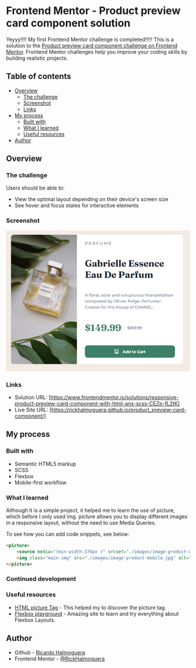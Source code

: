 # Frontend Mentor - Product preview card component solution

Yeyyy!!!! My first Frontend Mentor challenge is completed!!!!!
This is a solution to the [Product preview card component challenge on Frontend Mentor](https://www.frontendmentor.io/challenges/product-preview-card-component-GO7UmttRfa). Frontend Mentor challenges help you improve your coding skills by building realistic projects. 

## Table of contents

- [Overview](#overview)
  - [The challenge](#the-challenge)
  - [Screenshot](#screenshot)
  - [Links](#links)
- [My process](#my-process)
  - [Built with](#built-with)
  - [What I learned](#what-i-learned)
  - [Useful resources](#useful-resources)
- [Author](#author)

## Overview

### The challenge

Users should be able to:

- View the optimal layout depending on their device's screen size
- See hover and focus states for interactive elements

### Screenshot

![](./images/screenshot.png)

### Links

- Solution URL: [https://www.frontendmentor.io/solutions/responsive-product-preview-card-component-with-html-ans-scss-CEZp-fL2tK]
- Live Site URL: [https://rickhalmoguera.github.io/product_preview-card-component/]

## My process

### Built with

- Semantic HTML5 markup
- SCSS
- Flexbox
- Mobile-first workflow

### What I learned

Although it is a simple project, it helped me to learn the use of picture, which before I only used img. picture allows you to display different images in a responsive layout, without the need to use Media Queries.

To see how you can add code snippets, see below:

```html
<picture>
    <source media="(min-width:376px )" srcset="./images/image-product-desktop.jpg">
    <img class="main-img" src="./images/image-product-mobile.jpg" alt="perfume">
</picture>
```

### Continued development

### Useful resources

- [HTML picture Tag](https://www.w3schools.com/tags/tag_picture.asp) - This helped my to discover the picture tag.
- [Flexbox playground](https://codepen.io/enxaneta/full/adLPwv/) - Amazing site to learn and try everything about Flexbox Layouts.

## Author

- Github - [Ricardo Halmoguera](https://github.com/RickHalmoguera)
- Frontend Mentor - [@RickHalmoguera](https://www.frontendmentor.io/profile/RickHalmoguera)


